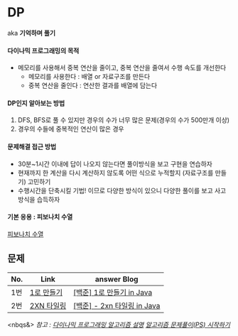 # DP
aka **기억하며 풀기**

#### 다이나믹 프로그래밍의 목적
- 메모리를 사용해서 중복 연산을 줄이고, 중복 연산을 줄여서 수행 속도를 개선한다
  - 메모리를 사용한다 : 배열 or 자료구조를 만든다
  - 중복 연산을 줄인다 : 연산한 결과를 배열에 담는다

#### DP인지 알아보는 방법
1. DFS, BFS로 풀 수 있지만 경우의 수가 너무 많은 문제(경우의 수가 500만개 이상)
2. 경우의 수들에 중복적인 연산이 많은 경우

#### 문제해결 접근 방법
- 30분~1시간 이내에 답이 나오지 않는다면 풀이방식을 보고 구현을 연습하자
- 현재까지 한 계산을 다시 계산하지 않도록 어떤 식으로 누적할지 (자료구조를 만들기) 고민하기
- 수행시간을 단축시킬 기법! 이므로 다양한 방식이 있으니 다양한 풀이를 보고 사고방식을 습득하자

#### 기본 응용 : 피보나치 수열
[피보나치 수열](https://coding-meongdo.tistory.com/28)


## 문제

<!--|2번 | [2XN 타일링](https://www.acmicpc.net/problem/11726) | []()| -->

|No.|Link|answer Blog|
|---|---|---|
|1번 | [1로 만들기](https://www.acmicpc.net/problem/1463) | [[백준] 1로 만들기 in Java](https://coding-meongdo.tistory.com/27)|
|2번 | [2XN 타일링](https://www.acmicpc.net/problem/11726) | [[백준] - 2xn 타일링 in Java](https://coding-meongdo.tistory.com/29)|


<nbqs&>
_참고 : [다이나믹 프로그래밍 알고리즘 설명](https://youtu.be/0bqfTzpWySY?feature=shared) [알고리즘 문제풀이(PS) 시작하기](https://plzrun.tistory.com/entry/%EC%95%8C%EA%B3%A0%EB%A6%AC%EC%A6%98-%EB%AC%B8%EC%A0%9C%ED%92%80%EC%9D%B4PS-%EC%8B%9C%EC%9E%91%ED%95%98%EA%B8%B0)_
